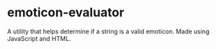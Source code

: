 # emoticon-evaluator
A utility that helps determine if a string is a valid emoticon. Made using JavaScript and HTML.
